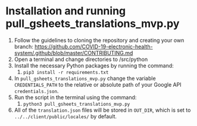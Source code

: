 # Installation and running pull_gsheets_translations_mvp.py

1. Follow the guidelines to cloning the repository and creating your own branch:
https://github.com/COVID-19-electronic-health-system/.github/blob/master/CONTRIBUTING.md
2. Open a terminal and change directories to /src/python
3. Install the necessary Python packages by running the command:
   1. `pip3 install -r requirements.txt`
4. In `pull_gsheets_translations_mvp.py` change the variable `CREDENTIALS_PATH` to the relative or absolute path of your Google API `credentials.json`.
5. Run the script in the terminal using the command:
   1. `python3 pull_gsheets_translations_mvp.py`
6. All of the `translation.json` files will be stored in `OUT_DIR`, which is set to `../../client/public/locales/` by default.
   
